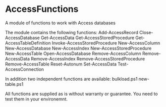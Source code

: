 # AccessFunctions
A module of functions to work with Access databases

The module contains the following functions:
Add-AccessRecord
Close-AccessDatabase
Get-AccessData
Get-AccessStoredProcedure
Get-AccessTableDefinition
Invoke-AccessStoredProcedure
New-AccessColumn
New-AccessDatabase
New-AccessIndex
New-AccessStoredProcedure
New-AccessTable
Open-AccessDatabase
Remove-AccessColumn
Remove-AccessData
Remove-AccessIndex
Remove-AccessStoredProcedure
Remove-AccessTable
Reset-Autonum
Set-AccessData
Test-AccessConnection

In addition two independent functions are available:
bulkload.ps1
new-table.ps1

All functions are supplied as is without warranty or guarantee. You need to test them in your environemnt.


